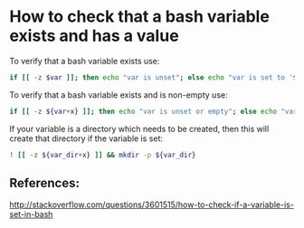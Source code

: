 # How to check that a bash variable exists and has a value
To verify that a bash variable exists use:
```bash
if [[ -z $var ]]; then echo "var is unset"; else echo "var is set to '$var'"; fi
```

To verify that a bash variable exists and is non-empty use:
```bash
if [[ -z ${var+x} ]]; then echo "var is unset or empty"; else echo "var is set to '$var'"; fi
```

If your variable is a directory which needs to be created, then this will create that directory if the variable is set:
```bash
! [[ -z ${var_dir+x} ]] && mkdir -p ${var_dir}
```

## References:
http://stackoverflow.com/questions/3601515/how-to-check-if-a-variable-is-set-in-bash
